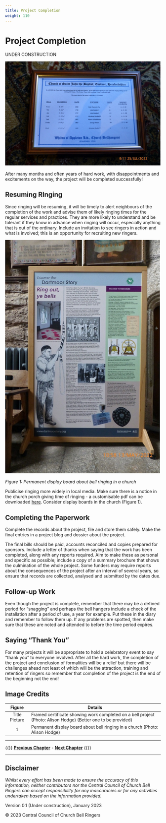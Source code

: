 ```yaml
---
title: Project Completion
weight: 110
---
```


# Project Completion

UNDER CONSTRUCTION

![Bell project completion certificate](completion_title-fig.jpg)

After many months and often years of hard work, with disappointments and excitements on the way, the project will be completed successfully! 

## Resuming RInging

Since ringing will be resuming, it will be timely to alert neighbours of the completion of the work and advise them of likely ringing times for the regular services and practices. They are more likely to understand and be tolerant if they know in advance when ringing will occur, especially anything that is out of the ordinary. Include an invitation to see ringers in action and what is involved; this is an opportunity for recruiting new ringers.

![Permanent display board](completion_fig-1.jpg)

*Figure 1: Permanent display board about bell ringing in a church*

Publicise ringing more widely in local media. Make sure there is a notice in the church porch giving time of ringing - a customisable pdf can be downloaded [here](https://cccbr.org.uk/wp-content/uploads/2018/03/Tower_Porch_Notice_Customisable.pdf). Consider display boards in the church (Figure 1).

## Completing the Paperwork

Complete the records about the project, file and store them safely. Make the final entries in a project blog and dossier about the project.  

The final bills should be paid, accounts reconciled and copies prepared for sponsors. Include a letter of thanks when saying that the work has been completed, along with any reports required. Aim to make these as personal and specific as possible; include a copy of a summary brochure that shows the culmination of the whole project. Some funders may require reports about the consequences of the project after an interval of several years, so ensure that records are collected, analysed and submitted by the dates due.

## Follow-up Work

Even though the project is complete, remember that there may be a defined period for “snagging” and perhaps the bell hangers include a check of the installation after a period of use, a year for example. Put these in the diary and remember to follow them up. If any problems are spotted, then make sure that these are noted and attended to before the time period expires. 

## Saying “Thank You”

For many projects it will be appropriate to hold a celebratory event to say “thank you” to everyone involved. After all the hard work, the completion of the project and conclusion of formalities will be a relief but there will be challenges ahead not least of which will be the attraction, training and retention of ringers so remember that completion of the project is the end of the beginning not the end!  

## Image Credits

| Figure | Details | 
| :---: | --- | 
| Title Picture | Framed certificate showing work completed on a bell project (Photo: Alison Hodge) (Better one to be provided) |
| 1 | Permanent display board about bell ringing in a church (Photo:  Alison Hodge) |


----

{{<hint info>}}
**[Previous Chapter](../100-regulations-compliance/)** - **[Next Chapter](../120-glossary/)**
{{</hint>}}

----

## Disclaimer
 
*Whilst every effort has been made to ensure the accuracy of this information, neither contributors nor the Central Council of Church Bell Ringers can accept responsibility for any inaccuracies or for any activities undertaken based on the information provided.*

Version 0.1 (Under construction), January 2023

© 2023 Central Council of Church Bell Ringers
